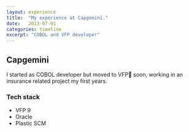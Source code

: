 ```yaml
---
layout: experience
title:  "My experience at Capgemini."
date:   2013-07-01
categories: timeline
excerpt: "COBOL and VFP developer"
---
```


## Capgemini

I started as COBOL developer but moved to VFP🦊 soon, working in an insurance related project my first years.

### Tech stack
- VFP 9
- Oracle
- Plastic SCM

